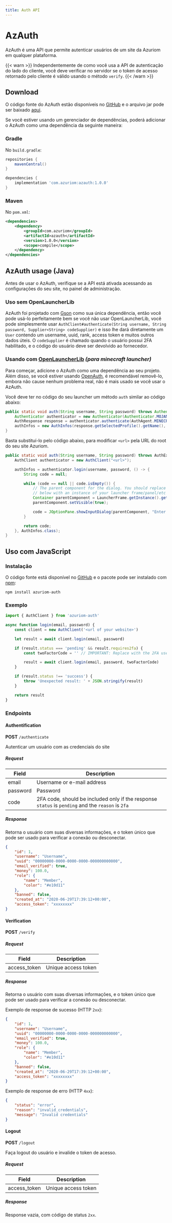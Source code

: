 ```yaml
---
title: Auth API
---
```


# AzAuth

AzAuth é uma API que permite autenticar usuários de um site da Azuriom em qualquer plataforma.

{{< warn >}}
Independentemente de como você usa a API de autenticação do lado do cliente, você deve verificar no servidor se o token de acesso retornado pelo cliente é válido usando o método `verify`.
{{< /warn >}}

## Download

O código fonte do AzAuth estão disponíveis no [GitHub](https://github.com/Azuriom/AzAuth) e o arquivo jar pode ser baixado [aqui](https://repo.maven.apache.org/maven2/com/azuriom/azauth/1.0.0/azauth-1.0.0.jar).

Se você estiver usando um gerenciador de dependências, poderá adicionar o AzAuth como uma dependência da seguinte maneira:

### Gradle

No `build.gradle`:

```groovy
repositories {
    mavenCentral()
} 

dependencies {
    implementation 'com.azuriom:azauth:1.0.0'
}
```

### Maven

No `pom.xml`:
```xml
<dependencies>
    <dependency>
        <groupId>com.azuriom</groupId>
        <artifactId>azauth</artifactId>
        <version>1.0.0</version>
        <scope>compile</scope>
    </dependency>
</dependencies>
```

## AzAuth usage (Java)

Antes de usar o AzAuth, verifique se a API está ativada acessando as configurações do seu site, no painel de administração.

### Uso sem OpenLauncherLib

AzAuth foi projetado com [Gson](https://github.com/google/gson) como sua única dependência, então você pode usá-lo perfeitamente bem se você não usar OpenLauncherLib, você pode simplesmente usar `AuthClient#authenticate(String username, String password, Supplier<String> codeSupplier)` e isso lhe dará diretamente um `User` contendo um username, uuid, rank, access token e muitos outros dados úteis. O `codeSupplier` é chamado quando o usuário possui 2FA habilitado, e o código do usuário deve ser devolvido ao fornecedor.

### Usando com [OpenLauncherLib](https://github.com/Litarvan/OpenLauncherLib/) _(para minecraft launcher)_

Para começar, adicione o AzAuth como uma dependência ao seu projeto. Além disso, se você estiver usando [OpenAuth](https://github.com/Litarvan/OpenAuth/), é recomendável removê-lo, embora não cause nenhum problema real, não é mais usado se você usar o AzAuth.

Você deve ter no código do seu launcher um método `auth` similar ao código abaixo:
```java
public static void auth(String username, String password) throws AuthenticationException {
    Authenticator authenticator = new Authenticator(Authenticator.MOJANG_AUTH_URL, AuthPoints.NORMAL_AUTH_POINTS);
    AuthResponse response = authenticator.authenticate(AuthAgent.MINECRAFT, username, password, "");
    authInfos = new AuthInfos(response.getSelectedProfile().getName(), response.getAccessToken(), response.getSelectedProfile().getId());
}
```

Basta substituí-lo pelo código abaixo, para modificar `<url>` pela URL do root do seu site Azuriom.
```java
public static void auth(String username, String password) throws AuthException {
    AuthClient authenticator = new AuthClient("<url>");

    authInfos = authenticator.login(username, password, () -> {
        String code = null;

        while (code == null || code.isEmpty()) {
            // The parent component for the dialog. You should replace the code
            // below with an instance of your launcher frame/panel/etc
            Container parentComponent = LauncherFrame.getInstance().getLauncherPanel();
            parentComponent.setVisible(true);

            code = JOptionPane.showInputDialog(parentComponent, "Enter your 2FA code", "2FA", JOptionPane.PLAIN_MESSAGE);
        }

        return code;
    }, AuthInfos.class);
}
```

## Uso com JavaScript

### Instalação

O código fonte está disponível no [GitHub](https://github.com/Azuriom/AzAuthJS) e o pacote pode ser instalado com [npm](https://www.npmjs.com/):
```
npm install azuriom-auth
```

### Exemplo

```js
import { AuthClient } from 'azuriom-auth'

async function login(email, password) {
    const client = new AuthClient('<url of your website>')

    let result = await client.login(email, password)

    if (result.status === 'pending' && result.requires2fa) {
        const twoFactorCode = '' // IMPORTANT: Replace with the 2FA user temporary code

        result = await client.login(email, password, twoFactorCode)
    }

    if (result.status !== 'success') {
        throw 'Unexpected result: ' + JSON.stringify(result)
    }

    return result
}
```


### Endpoints

#### Authentification

**POST** `/authenticate`

Autenticar um usuário com as credenciais do site

##### Request
| Field    | Description                                                                                       |
|----------|---------------------------------------------------------------------------------------------------|
| email    | Username or e-mail address                                                                        |
| password | Password                                                                                          |
| code     | 2FA code, should be included only if the response `status` is `pending` and the `reason` is `2fa` |

##### Response

Retorna o usuário com suas diversas informações, e o token único que pode ser usado para verificar a conexão ou desconectar.

```json
{
    "id": 1,
    "username": "Username",
    "uuid": "00000000-0000-0000-0000-000000000000",
    "email_verified": true,
    "money": 100.0,
    "role": {
        "name": "Member",
        "color": "#e10d11"
    },
    "banned": false,
    "created_at": "2020-06-29T17:39:12+00:00",
    "access_token": "xxxxxxxx"
}
```

#### Verification

**POST** `/verify`

##### Request
| Field        | Description         |
|--------------|---------------------|
| access_token | Unique access token |

##### Response

Retorna o usuário com suas diversas informações, e o token único que pode ser usado para verificar a conexão ou desconectar.

Exemplo de response de sucesso (HTTP `2xx`):
```json
{
    "id": 1,
    "username": "Username",
    "uuid": "00000000-0000-0000-0000-000000000000",
    "email_verified": true,
    "money": 100.0,
    "role": {
        "name": "Member",
        "color": "#e10d11"
    },
    "banned": false,
    "created_at": "2020-06-29T17:39:12+00:00",
    "access_token": "xxxxxxxx"
}
```

Exemplo de response de erro (HTTP `4xx`):
```json
{
    "status": "error",
    "reason": "invalid_credentials",
    "message": "Invalid credentials"
}
```

#### Logout

**POST** `/logout`

Faça logout do usuário e invalide o token de acesso.

##### Request
| Field        | Description         |
|--------------|---------------------|
| access_token | Unique access token |

##### Response

Response vazia, com código de status `2xx`.
